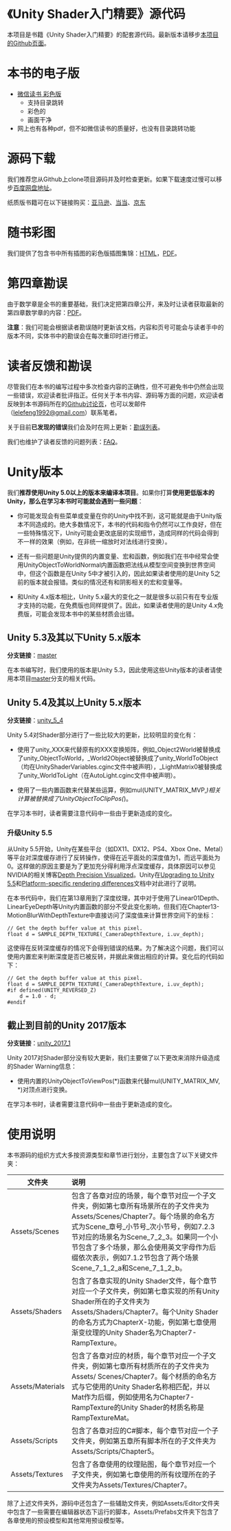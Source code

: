 # 《Unity Shader入门精要》源代码

本项目是书籍《Unity Shader入门精要》的配套源代码。最新版本请移步<a href="https://github.com/candycat1992/Unity_Shaders_Book" target="_blank">本项目的Github页面</a>。


# 本书的电子版
- [微信读书 彩色版 ](https://weread.qq.com/web/reader/20132360715a3e91201bea8kc81322c012c81e728d9d180)
  - 支持目录跳转
  - 彩色的
  - 画面干净
- 网上也有各种pdf，但不如微信读书的质量好，也没有目录跳转功能

# 源码下载

我们推荐您从Github上clone项目源码并及时检查更新。如果下载速度过慢可以移步<a href="https://pan.baidu.com/s/1hr4crsS" target="_blank">百度网盘地址</a>。

纸质版书籍可在以下链接购买：<a href="https://www.amazon.cn/Unity-Shader%E5%85%A5%E9%97%A8%E7%B2%BE%E8%A6%81-%E5%86%AF%E4%B9%90%E4%B9%90/dp/B01G95GMU6/ref=sr_1_1?s=books&ie=UTF8&qid=1464607131&sr=1-1&keywords=unity+shader%E5%85%A5%E9%97%A8%E7%B2%BE%E8%A6%81" target="_blank">亚马逊</a>、<a href="http://product.dangdang.com/23972910.html" target="_blank">当当</a>、<a href="http://item.jd.com/11927199.html" target="_blank">京东</a>

# 随书彩图

我们提供了包含书中所有插图的彩色版插图集锦：<a href="http://candycat1992.github.io/unity_shaders_book/unity_shaders_book_images.html" target="_blank">HTML</a>，<a href="http://candycat1992.github.io/unity_shaders_book/unity_shaders_book_images.pdf" target="_blank">PDF</a>。

# 第四章勘误

由于数学章是全书的重要基础，我们决定把第四章公开，来及时让读者获取最新的第四章数学章的内容：<a href="http://candycat1992.github.io/unity_shaders_book/unity_shaders_book_chapter_4.pdf" target="_blank">PDF</a>。

**注意**：我们可能会根据读者勘误随时更新该文档，内容和页号可能会与读者手中的版本不同，实体书中的勘误会在每次重印时进行修正。

# 读者反馈和勘误

尽管我们在本书的编写过程中多次检查内容的正确性，但不可避免书中仍然会出现一些错误，欢迎读者批评指正。任何关于本书内容、源码等方面的问题，欢迎读者反映到本书源码所在的<a href="https://github.com/candycat1992/Unity_Shaders_Book/issues" target="_blank">Github讨论页</a>，也可以发邮件（lelefeng1992@gmail.com）联系笔者。

关于目前**已发现的错误**我们会及时在网上更新：<a href="http://candycat1992.github.io/unity_shaders_book/unity_shaders_book_corrigenda.html" target="_blank">勘误列表</a>。

我们也维护了读者反馈的问题列表：<a href="http://candycat1992.github.io/unity_shaders_book/unity_shaders_book_faq.html" target="_blank">FAQ</a>。

# Unity版本

我们**推荐使用Unity 5.0以上的版本来编译本项目**。如果你打算**使用更低版本的Unity，那么在学习本书时可能就会遇到一些问题**：

* 你可能发现会有些菜单或变量在你的Unity中找不到，这可能就是由于Unity版本不同造成的。绝大多数情况下，本书的代码和指令仍然可以工作良好，但在一些特殊情况下，Unity可能会更改底层的实现细节，造成同样的代码会得到不一样的效果（例如，在非统一缩放时对法线进行变换）。

* 还有一些问题是Unity提供的内置变量、宏和函数，例如我们在书中经常会使用UnityObjectToWorldNormal内置函数把法线从模型空间变换到世界空间中，但这个函数是在Unity 5中才被引入的，因此如果读者使用的是Unity 5之前的版本就会报错。类似的情况还有和阴影相关的宏和变量等。

* 和Unity 4.x版本相比，Unity 5.x最大的变化之一就是很多以前只有在专业版才支持的功能，在免费版也同样提供了。因此，如果读者使用的是Unity 4.x免费版，可能会发现本书中的某些材质会出错。

## Unity 5.3及其以下Unity 5.x版本

**分支链接**：[master](https://github.com/candycat1992/Unity_Shaders_Book/tree/master)

在本书编写时，我们使用的版本是Unity 5.3，因此使用这些Unity版本的读者请使用本项目[master](https://github.com/candycat1992/Unity_Shaders_Book/tree/master)分支的相关代码。

## Unity 5.4及其以上Unity 5.x版本

**分支链接**：[unity_5_4](https://github.com/candycat1992/Unity_Shaders_Book/tree/unity_5_4)

Unity 5.4对Shader部分进行了一些比较大的更新，比较明显的变化有：

* 使用了unity_XXX来代替原有的XXX变换矩阵，例如_Object2World被替换成了unity_ObjectToWorld，_World2Object被替换成了unity_WorldToObject（均在UnityShaderVariables.cginc文件中被声明），_LightMatrix0被替换成了unity_WorldToLight（在AutoLight.cginc文件中被声明）。

* 使用了一些内置函数来代替某些运算，例如mul(UNITY_MATRIX_MVP,*)相关计算被替换成了UnityObjectToClipPos(*)。

在学习本书时，读者需要注意代码中一些由于更新造成的变化。

### 升级Unity 5.5

从Unity 5.5开始，Unity在某些平台（如DX11、DX12、PS4、Xbox One、Metal）等平台对深度缓存进行了反转操作，使得在近平面处的深度值为1，而远平面处为0。这样做的原因主要是为了更加充分得利用浮点深度缓存，具体原因可以参见NVIDIA的相关博客[Depth Precision Visualized](https://developer.nvidia.com/content/depth-precision-visualized)。Unity在[Upgrading to Unity 5.5](https://docs.unity3d.com/Manual/UpgradeGuide55.html)和[Platform-specific rendering differences](https://docs.unity3d.com/Manual/SL-PlatformDifferences.html)文档中对此进行了说明。

在本书代码中，我们在第13章用到了深度纹理，其中对于使用了Linear01Depth、LinearEyeDepth等Unity内置函数的部分不受此变化影响，但我们在Chapter13-MotionBlurWithDepthTexture中直接访问了深度值来计算世界空间下的坐标：


```
// Get the depth buffer value at this pixel.
float d = SAMPLE_DEPTH_TEXTURE(_CameraDepthTexture, i.uv_depth);
```

这使得在反转深度缓存的情况下会得到错误的结果。为了解决这个问题，我们可以使用内置宏来判断深度是否已被反转，并据此来做出相应的计算。变化后的代码如下：


```
// Get the depth buffer value at this pixel.
float d = SAMPLE_DEPTH_TEXTURE(_CameraDepthTexture, i.uv_depth);
#if defined(UNITY_REVERSED_Z)
	d = 1.0 - d;
#endif
```

## 截止到目前的Unity 2017版本

**分支链接**：[unity_2017_1](https://github.com/candycat1992/Unity_Shaders_Book/tree/unity_2017_1)

Unity 2017对Shader部分没有较大更新，我们主要做了以下更改来消除升级造成的Shader Warning信息：

* 使用内置的UnityObjectToViewPos(*)函数来代替mul(UNITY_MATRIX_MV, *)对顶点进行变换。

在学习本书时，读者需要注意代码中一些由于更新造成的变化。

# 使用说明

本书源码的组织方式大多按资源类型和章节进行划分，主要包含了以下关键文件夹：

| 文件夹 | 说明 | 
| ------------- |:-------------| 
|Assets/Scenes|包含了各章对应的场景，每个章节对应一个子文件夹，例如第七章所有场景所在的子文件夹为Assets/Scenes/Chapter7。每个场景的命名方式为Scene_章号_小节号_次小节号，例如7.2.3节对应的场景名为Scene_7_2_3。如果同一个小节包含了多个场景，那么会使用英文字母作为后缀依次表示，例如7.1.2节包含了两个场景Scene_7_1_2_a和Scene_7_1_2_b。|
|Assets/Shaders|包含了各章实现的Unity Shader文件，每个章节对应一个子文件夹，例如第七章实现的所有Unity Shader所在的子文件夹为Assets/Shaders/Chapter7。每个Unity Shader的命名方式为ChapterX-功能，例如第七章使用渐变纹理的Unity Shader名为Chapter7-RampTexture。|
|Assets/Materials|包含了各章对应的材质，每个章节对应一个子文件夹，例如第七章所有材质所在的子文件夹为Assets/ Scenes/Chapter7。每个材质的命名方式与它使用的Unity Shader名称相匹配，并以Mat作为后缀，例如使用名为Chapter7-RampTexture的Unity Shader的材质名称是RampTextureMat。|
|Assets/Scripts|包含了各章对应的C#脚本，每个章节对应一个子文件夹，例如第五章所有脚本所在的子文件夹为Assets/Scripts/Chapter5。|
|Assets/Textures|包含了各章使用的纹理贴图，每个章节对应一个子文件夹，例如第七章使用的所有纹理所在的子文件夹为Assets/Textures/Chapter7。|

除了上述文件夹外，源码中还包含了一些辅助文件夹，例如Assets/Editor文件夹中包含了一些需要在编辑器状态下运行的脚本，Assets/Prefabs文件夹下包含了各章使用的预设模型和其他常用预设模型等。


